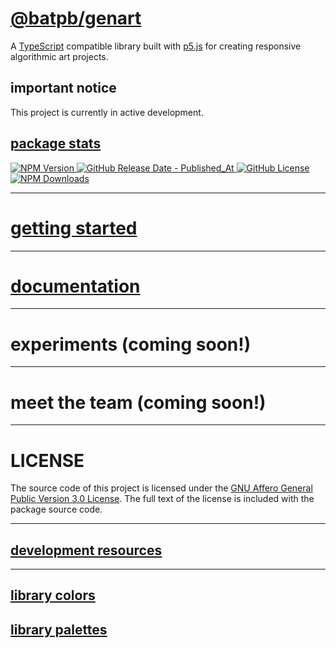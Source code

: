 # <a href="https://www.npmjs.com/package/@batpb/genart" target="_blank" rel="noopener noreferrer">@batpb/genart</a>

A
<a href="https://www.typescriptlang.org/" target="_blank" rel="noopener noreferrer">TypeScript</a>
compatible library
built with
<a href="https://p5js.org/" target="_blank" rel="noopener noreferrer">p5.js</a>
for creating responsive algorithmic art projects.

## important notice

This project is currently in active development.

## [package stats](./package-stats.md)

<a href="https://www.npmjs.com/package/@batpb/genart" target="_blank" rel="noopener noreferrer">![NPM Version](https://img.shields.io/npm/v/%40batpb%2Fgenart)
![GitHub Release Date - Published_At](https://img.shields.io/github/release-date/brittni-and-the-polar-bear/genart)
![GitHub License](https://img.shields.io/github/license/brittni-and-the-polar-bear/genart)
![NPM Downloads](https://img.shields.io/npm/dw/%40batpb%2Fgenart)</a>

----

# [getting started](./getting-started.md)

----

# [documentation](./doc/index.html)

----

# experiments (coming soon!)

----

# meet the team (coming soon!)

----

# LICENSE

The source code of this project is licensed under the 
<a href="https://www.gnu.org/licenses/agpl-3.0.en.html" target="_blank" rel="noopener noreferrer">GNU Affero General Public Version 3.0 License</a>.
The full text of the license is included with the package source code.

----

## [development resources](./resources.md)

----

## [library colors](./colors/all-colors.md)

## [library palettes](./palettes/all-palettes_one-page.md)
